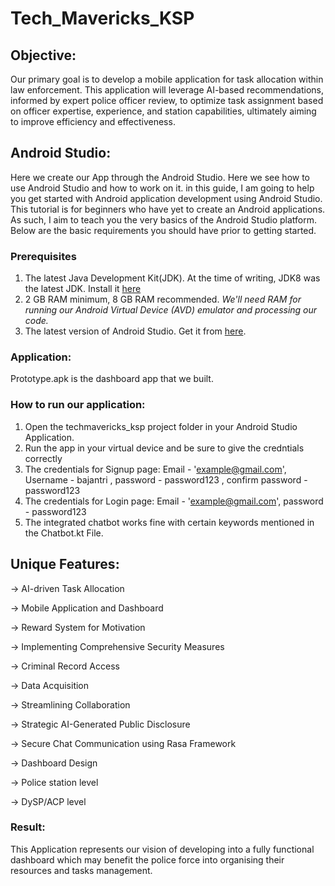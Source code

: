 # Tech_Mavericks_KSP

## Objective:
Our primary goal is to develop a mobile application for task allocation within law enforcement. This application will leverage AI-based recommendations, informed by expert police officer review, to optimize task assignment based on officer expertise, experience, and station capabilities, ultimately aiming to improve efficiency and effectiveness.

## Android Studio:
Here we create our App through the Android Studio. Here we see how to use Android Studio and how to work on it.
in this guide, I am going to help you get started with Android application development using Android Studio. This tutorial is for beginners who have yet to create an Android applications. As such, I aim to teach you the very basics of the Android Studio platform. 
Below are the basic requirements you should have prior to getting started.

### Prerequisites 
1. The latest Java Development Kit(JDK). At the time of writing, JDK8 was the latest JDK. Install it [here](http://www.oracle.com/technetwork/java/javase/downloads/jdk8-downloads-2133151.html)
2. 2 GB RAM minimum, 8 GB RAM recommended. *We'll need RAM for running our Android Virtual Device (AVD) emulator and processing our code.*
3. The latest version of Android Studio. Get it from [here](https://developer.android.com/studio/index.html).

### Application:
Prototype.apk is the dashboard app that we built.

### How to run our application:
1. Open the techmavericks_ksp project folder in your Android Studio Application.
2. Run the app in your virtual device and be sure to give the credntials correctly
3. The credentials for Signup page: Email - 'example@gmail.com', Username - bajantri , password - password123 , confirm password - password123
4. The credentials for Login page: Email - 'example@gmail.com', password - password123
5. The integrated chatbot works fine with certain keywords mentioned in the Chatbot.kt File.

## Unique Features:
-> AI-driven Task Allocation

-> Mobile Application and Dashboard

-> Reward System for Motivation

-> Implementing Comprehensive Security Measures

-> Criminal Record Access

-> Data Acquisition

-> Streamlining Collaboration

-> Strategic AI-Generated Public Disclosure

-> Secure Chat Communication using Rasa Framework

-> Dashboard Design

-> Police station level

-> DySP/ACP level

### Result:
This Application represents our vision of developing into a fully functional dashboard which may benefit the police force into organising their resources and tasks management.



